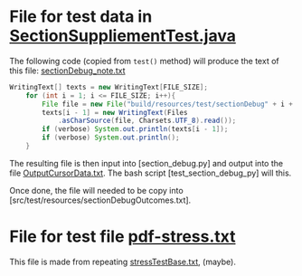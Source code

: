 # File for test data in [SectionSuppliementTest.java](../../src/test/java/com/creativeartie/writerstudio/lang/markup/SectionSuppliementTest.java)

The following code (copied from `test()` method) will produce the text of this
file: [sectionDebug_note.txt](sectionDebug_note.txt)
~~~java
WritingText[] texts = new WritingText[FILE_SIZE];
    for (int i = 1; i <= FILE_SIZE; i++){
        File file = new File("build/resources/test/sectionDebug" + i + ".txt");
        texts[i - 1] = new WritingText(Files
            .asCharSource(file, Charsets.UTF_8).read());
        if (verbose) System.out.println(texts[i - 1]);
        if (verbose) System.out.println();
    }
~~~

The resulting file is then input into [section_debug.py] and output into the file
[OutputCursorData.txt](). The bash script [test_section_debug_py] will this.

Once done, the file will needed to be copy into
[src/test/resources/sectionDebugOutcomes.txt].

# File for test file [pdf-stress.txt](src/test/resources/pdf-stress.txt)
This file is made from repeating [stressTestBase.txt](), (maybe).
